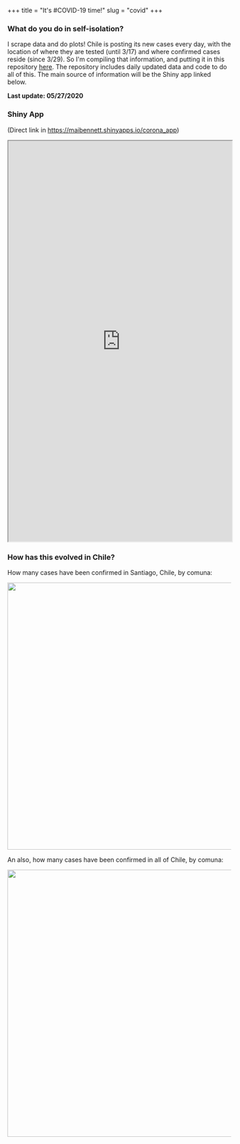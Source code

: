 +++ 
title = "It's #COVID-19 time!"
slug = "covid"
+++

<meta property="og:image" content = "https://raw.githubusercontent.com/maibennett/website_github/master/exampleSite/content/images/virus.png">

### What do you do in self-isolation?

I scrape data and do plots! Chile is posting its new cases every day, with the location of where they are tested (until 3/17) and where confirmed cases reside (since 3/29). So I'm compiling that information, and putting it in this repository [here](https://github.com/maibennett/code/tree/master/covid). The repository includes daily updated data and code to do all of this. The main source of information will be the Shiny app linked below.

**Last update: 05/27/2020** 

### Shiny App

(Direct link in https://maibennett.shinyapps.io/corona_app)

<iframe src="https://maibennett.shinyapps.io/corona_app" width="100%" height="900px"></iframe>

### How has this evolved in Chile?

How many cases have been confirmed in Santiago, Chile, by comuna:
<p align="center">
<img src="/images/covid_stgo.gif" width="600">
</p>

An also, how many cases have been confirmed in all of Chile, by comuna:
<p align="center">
<img src="/images/covid_chile.gif" width="600">
</p>
